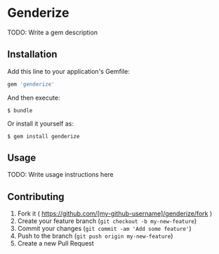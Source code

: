 # Genderize

TODO: Write a gem description

## Installation

Add this line to your application's Gemfile:

```ruby
gem 'genderize'
```

And then execute:

    $ bundle

Or install it yourself as:

    $ gem install genderize

## Usage

TODO: Write usage instructions here

## Contributing

1. Fork it ( https://github.com/[my-github-username]/genderize/fork )
2. Create your feature branch (`git checkout -b my-new-feature`)
3. Commit your changes (`git commit -am 'Add some feature'`)
4. Push to the branch (`git push origin my-new-feature`)
5. Create a new Pull Request
